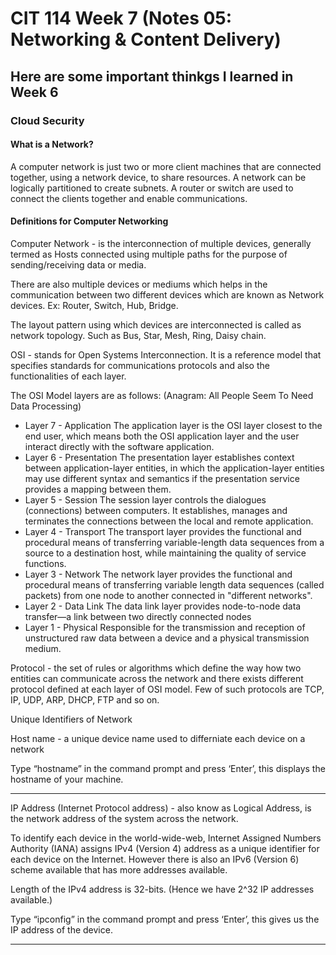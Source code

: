 # CIT 114 Week 7 (Notes 05: Networking & Content Delivery)
## Here are some important thinkgs I learned in Week 6
### Cloud Security

#### What is a Network?

A computer network is just two or more client machines that are connected together, using a network device, to share resources. A network can be logically partitioned to create subnets. A router or switch are used to connect the clients together and enable communications.

#### Definitions for Computer Networking

Computer Network - is the interconnection of multiple devices, generally termed as Hosts connected using multiple paths for the purpose of sending/receiving data or media.

There are also multiple devices or mediums which helps in the communication between two different devices which are known as Network devices. Ex: Router, Switch, Hub, Bridge.

The layout pattern using which devices are interconnected is called as network topology. Such as Bus, Star, Mesh, Ring, Daisy chain.

OSI - stands for Open Systems Interconnection. It is a reference model that specifies standards for communications protocols and also the functionalities of each layer.

The OSI Model layers are as follows: (Anagram: All People Seem To Need Data Processing)
   * Layer 7 - Application
The application layer is the OSI layer closest to the end user, which means both the OSI application layer and the user interact directly with the software application.
   * Layer 6 - Presentation
The presentation layer establishes context between application-layer entities, in which the application-layer entities may use different syntax and semantics if the presentation service provides a mapping between them.
   * Layer 5 - Session
The session layer controls the dialogues (connections) between computers. It establishes, manages and terminates the connections between the local and remote application.
   * Layer 4 - Transport
The transport layer provides the functional and procedural means of transferring variable-length data sequences from a source to a destination host, while maintaining the quality of service functions.
   * Layer 3 - Network
The network layer provides the functional and procedural means of transferring variable length data sequences (called packets) from one node to another connected in "different networks".
   * Layer 2 - Data Link
The data link layer provides node-to-node data transfer—a link between two directly connected nodes
   * Layer 1 - Physical
Responsible for the transmission and reception of unstructured raw data between a device and a physical transmission medium.

Protocol - the set of rules or algorithms which define the way how two entities can communicate across the network and there exists different protocol defined at each layer of OSI model. Few of such protocols are TCP, IP, UDP, ARP, DHCP, FTP and so on.

Unique Identifiers of Network

Host name - a unique device name used to differniate each device on a network

Type “hostname” in the command prompt and press ‘Enter’, this displays the hostname of your machine.
______________________________
IP Address (Internet Protocol address) - also know as Logical Address, is the network address of the system across the network.

To identify each device in the world-wide-web, Internet Assigned Numbers Authority (IANA) assigns IPv4 (Version 4) address as a unique identifier for each device on the Internet. However there is also an IPv6 (Version 6) scheme available that has more addresses available.

Length of the IPv4 address is 32-bits. (Hence we have 2^32 IP addresses available.)

Type “ipconfig” in the command prompt and press ‘Enter’, this gives us the IP address of the device.
_____________________________









